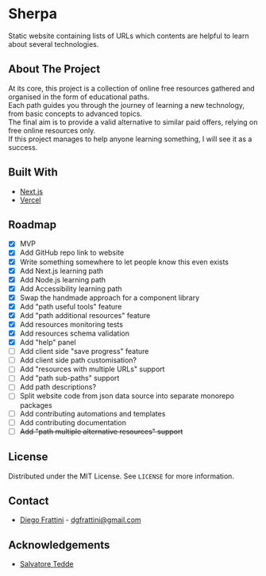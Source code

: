 # Sherpa

Static website containing lists of URLs which contents are helpful to learn about several technologies.

## About The Project

At its core, this project is a collection of online free resources gathered and organised in the form of educational paths.
<br/>
Each path guides you through the journey of learning a new technology, from basic concepts to advanced topics.
<br/>
The final aim is to provide a valid alternative to similar paid offers, relying on free online resources only.
<br/>
If this project manages to help anyone learning something, I will see it as a success.

## Built With

* [Next.js](https://nextjs.org/)
* [Vercel](https://vercel.com/)

## Roadmap

- [x] MVP
- [x] Add GitHub repo link to website
- [x] Write something somewhere to let people know this even exists
- [x] Add Next.js learning path
- [x] Add Node.js learning path
- [x] Add Accessibility learning path
- [x] Swap the handmade approach for a component library
- [x] Add "path useful tools" feature
- [x] Add "path additional resources" feature
- [x] Add resources monitoring tests
- [x] Add resources schema validation
- [x] Add "help" panel
- [ ] Add client side "save progress" feature
- [ ] Add client side path customisation?
- [ ] Add "resources with multiple URLs" support
- [ ] Add "path sub-paths" support
- [ ] Add path descriptions?
- [ ] Split website code from json data source into separate monorepo packages
- [ ] Add contributing automations and templates
- [ ] Add contributing documentation
- [ ] ~~Add "path multiple alternative resources" support~~

## License

Distributed under the MIT License. See `LICENSE` for more information.

## Contact

* [Diego Frattini](https://github.com/Tolomeo) - dgfrattini@gmail.com

## Acknowledgements

* [Salvatore Tedde](https://microcipcip.digital)
